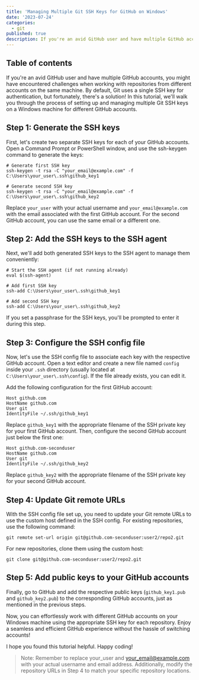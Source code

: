 ```yaml
---
title: 'Managing Multiple Git SSH Keys for GitHub on Windows'
date: '2023-07-24'
categories:
  - git
published: true
description: If you're an avid GitHub user and have multiple GitHub accounts, you might have encountered challenges when working with repositories from different accounts on the same machine. By default, Git uses a single SSH key for authentication, but fortunately, there's a solution! In this tutorial, we'll walk you through the process of setting up and managing multiple Git SSH keys on a Windows machine for different GitHub accounts.
---
```

## Table of contents

If you're an avid GitHub user and have multiple GitHub accounts, you might have encountered challenges when working with repositories from different accounts on the same machine. By default, Git uses a single SSH key for authentication, but fortunately, there's a solution! In this tutorial, we'll walk you through the process of setting up and managing multiple Git SSH keys on a Windows machine for different GitHub accounts.
<!--more-->
## Step 1: Generate the SSH keys
First, let's create two separate SSH keys for each of your GitHub accounts. Open a Command Prompt or PowerShell window, and use the ssh-keygen command to generate the keys:

```shell
# Generate first SSH key
ssh-keygen -t rsa -C "your_email@example.com" -f C:\Users\your_user\.ssh\github_key1

# Generate second SSH key
ssh-keygen -t rsa -C "your_email@example.com" -f C:\Users\your_user\.ssh\github_key2
```

Replace `your_user` with your actual username and `your_email@example.com` with the email associated with the first GitHub account. For the second GitHub account, you can use the same email or a different one.

## Step 2: Add the SSH keys to the SSH agent

Next, we'll add both generated SSH keys to the SSH agent to manage them conveniently:

```shell
# Start the SSH agent (if not running already)
eval $(ssh-agent)

# Add first SSH key
ssh-add C:\Users\your_user\.ssh\github_key1

# Add second SSH key
ssh-add C:\Users\your_user\.ssh\github_key2
```

If you set a passphrase for the SSH keys, you'll be prompted to enter it during this step.


## Step 3: Configure the SSH config file

Now, let's use the SSH config file to associate each key with the respective GitHub account. Open a text editor and create a new file named `config` inside your `.ssh` directory (usually located at `C:\Users\your_user\.ssh\config`). If the file already exists, you can edit it.

Add the following configuration for the first GitHub account:

```shell
Host github.com
HostName github.com
User git
IdentityFile ~/.ssh/github_key1
```

Replace `github_key1` with the appropriate filename of the SSH private key for your first GitHub account. Then, configure the second GitHub account just below the first one:

```shell
Host github.com-seconduser
HostName github.com
User git
IdentityFile ~/.ssh/github_key2
```

Replace `github_key2` with the appropriate filename of the SSH private key for your second GitHub account.

## Step 4: Update Git remote URLs

With the SSH config file set up, you need to update your Git remote URLs to use the custom host defined in the SSH config. For existing repositories, use the following command:

```shell
git remote set-url origin git@github.com-seconduser:user2/repo2.git
```

For new repositories, clone them using the custom host:

```shell
git clone git@github.com-seconduser:user2/repo2.git
```

## Step 5: Add public keys to your GitHub accounts

Finally, go to GitHub and add the respective public keys (`github_key1.pub` and `github_key2.pub`) to the corresponding GitHub accounts, just as mentioned in the previous steps.

Now, you can effortlessly work with different GitHub accounts on your Windows machine using the appropriate SSH key for each repository. Enjoy a seamless and efficient GitHub experience without the hassle of switching accounts!

I hope you found this tutorial helpful. Happy coding!


> Note: Remember to replace your_user and your_email@example.com with your actual
> username and email address. Additionally, modify the repository URLs in Step 4 to
> match your specific repository locations.